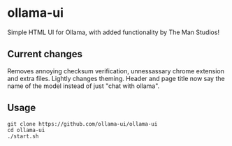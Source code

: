 # ollama-ui

Simple HTML UI for Ollama, with added functionality by The Man Studios!

## Current changes
Removes annoying checksum verification, unnessassary chrome extension and extra files.
Lightly changes theming.
Header and page title now say the name of the model instead of just "chat with ollama".

## Usage

```
git clone https://github.com/ollama-ui/ollama-ui
cd ollama-ui
./start.sh
```

